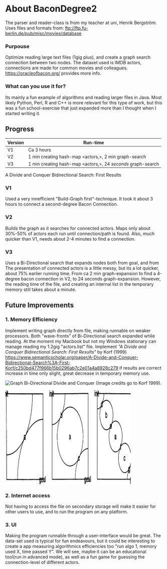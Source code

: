 # About BaconDegree2
The parser and reader-class is from my teacher at uni, Henrik Bergström.
Uses files and formats from:
ftp://ftp.fu-berlin.de/pub/misc/movies/database

### Purpouse
Optimize reading large text files (1gig plus),
and create a graph search connection between two nodes.
The dataset used is IMDB actors, connections are made for common movies
and colleagues. 
https://oracleofbacon.org/ provides more info.

### What can you use it for?
Its mainly a fun example of algorithms and reading larger files in Java.
Most likely Python, Perl, R and C++ is more relevant for this type of work,
but this was a fun school-exercise that just expanded more than I thought when I started writing it.

## Progress

Version | Run-time
------------ | -------------
V1| Ca 3 hours
V2 | 1 min creating hash-map <actors,<movies>>, 2 min graph-search
V3 | 1 min creating hash-map <actors,<movies>>, 24 *seconds* graph-search
  


A Divide and Conquer Bidirectional Search: First Results

### V1
Used a very innefficient 
"Build-Graph first"-technique.
It took it about 3 hours to connect a second-degree Bacon Connection.

### V2
Builds the graph as it searches for connected actors.
Maps only about 30%-50% of actors each run until connection/path is found.
Also, much quicker than V1, needs about 2-4 minutes to find a connection.

### V3
Uses a Bi-Directional search that expands nodes both from goal, 
and from 
The presentation of connected actors is a little messy, but its a lot quicker, about 75% earlier running time.
From ca 2 min graph-expansion to find a 4-degree bacon connection in V2, to 24 seconds graph-expansion.
However, the reading time of the file, and creating an internal list in the temporary memory still takes about a minute.

## Future Improvements

### 1. Memory Efficiency
Implement writing graph directly from file, making runnable on weaker processors.
Both "wave-fronts" of Bi-Directional search expanded while reading.
At the moment my Macbook but not my Windows stationary can manage reading my 1.2gig "actors.list" file.
Implement _"A Divide and Conquer Bidirectional Search: First Results"_ by Korf (1999)
https://www.semanticscholar.org/paper/A-Divide-and-Conquer-Bidirectional-Search%3A-First-Korf/c250bd477f966b15b0296ab7c2e01a4a8928c279
if results are correct increase in time only slight, great decrease in temporary memory use.

![Graph Bi-Directional Divide and Conquer][image1] (Image credits go to Korf 1999). 

<p>
    <img src="https://github.com/AndreasAAR/BaconDegree/blob/master/Figure0.png" width="400" height="300" />
</p>

### 2. Internet access
Not having to access the file on secondary storage will make it easier for other users
to use, and to run the program on any platform.

### 3. UI
Making the program runnable through a user-interface would be great.
The data-set used is typical for fun endeavours, but it could be interesting to create a 
app measuring algorithmics efficiencies too "run algo 1, memory used X, time passed Y". 
We will see, maybe it can be an educational tool(run in advanced mode),
as well as a fun game for guessing the connection-level of different actors.



[image1]: (https://github.com/AndreasAAR/BaconDegree/blob/master/Figure0.png)

